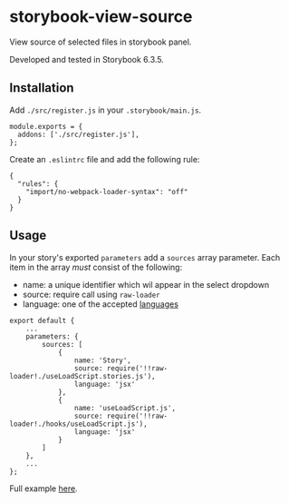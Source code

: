 # storybook-view-source
View source of selected files in storybook panel.

Developed and tested in Storybook 6.3.5.

## Installation
Add `./src/register.js` in your `.storybook/main.js`. 

```
module.exports = {
  addons: ['./src/register.js'],
};
```

Create an `.eslintrc` file and add the following rule:
```
{
  "rules": {
    "import/no-webpack-loader-syntax": "off"
  }
}
```

## Usage
In your story's exported `parameters` add a `sources` array parameter. Each item in the array _must_ consist of the following:
- name: a unique identifier which wil appear in the select dropdown
- source: require call using `raw-loader`
- language: one of the accepted [languages](https://github.com/liberat0r/storybook-view-source/blob/master/src/config/langs.js)

```
export default {
    ...
    parameters: {
        sources: [
            {
                name: 'Story',
                source: require('!!raw-loader!./useLoadScript.stories.js'),
                language: 'jsx'
            },
            {
                name: 'useLoadScript.js',
                source: require('!!raw-loader!./hooks/useLoadScript.js'),
                language: 'jsx'
            }
        ]
    },
    ...
};
```

Full example [here](https://github.com/liberat0r/storybook-view-source/blob/master/stories/useLoadScript.stories.js).
